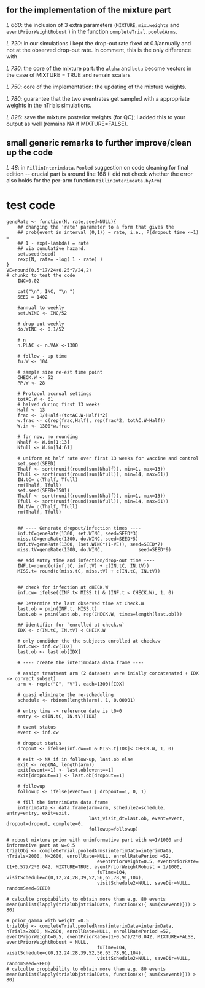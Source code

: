 ## for the implementation of the mixture part
*L 660*: the inclusion of 3 extra parameters (`MIXTURE`, `mix.weights` and `eventPriorWeightRobust` ) in the function `completeTrial.pooledArms`.

*L 720*: in our simulations i kept the drop-out rate fixed at 0.1/annually and not at the observed drop-out rate. In comment, this is the only difference with

*L 730*: the core of the mixture part: the `alpha` and `beta` become vectors in the case of MIXTURE = TRUE and remain scalars 

*L 750*: core of the implementation: the updating of the mixture weights. 

*L 780*: guarantee that the two eventrates get sampled with a appropriate weights in the nTrials simulations.  

*L 826*: save the mixture posterior weights (for QC); I added this to your output as well (remains NA if MIXTURE=FALSE).


## small generic remarks to further improve/clean up the code
*L 48*: in `FillinInterimdata.Pooled` suggestion on code cleaning for final edition -- crucial part is around line 168 
(I did not check whether the error also holds for the per-arm function `FillinInterimdata.byArm`)

# test code
```
geneRate <- function(N, rate,seed=NULL){
    ## changing the 'rate' parameter to a form that gives the
    ## prob(event in interval (0,1)) = rate, i.e., P(dropout time <=1) = 
    ## 1 - exp(-lambda) = rate
    ## via cumulative hazard.
    set.seed(seed)
    rexp(N, rate= -log( 1 - rate) )
}
VE=round(0.5*17/24+0.25*7/24,2)
# chunkc to test the code
    INC=0.02
    
    cat("\n", INC, "\n ")
    SEED = 1402
    
    #annual to weekly
    set.WINC <- INC/52
    
    # drop out weekly 
    do.WINC <- 0.1/52
    
    # n
    n.PLAC <- n.VAX <-1300
    
    # follow - up time   
    fu.W <- 104 
    
    # sample size re-est time point
    CHECK.W <- 52
    PP.W <- 28
    
    # Protocol accrual settings
    totAC.W <- 61
    # halved during first 13 weeks
    Half <- 13
    frac <- 1/(Half+(totAC.W-Half)*2)
    w.frac <- c(rep(frac,Half), rep(frac*2, totAC.W-Half))
    W.in <- 1300*w.frac
    
    # for now, no rounding
    Nhalf <- W.in[1:13]
    Nfull <- W.in[14:61]
    
    # uniform at half rate over first 13 weeks for vaccine and control
    set.seed(SEED)
    Thalf <- sort(runif(round(sum(Nhalf)), min=1, max=13)) 
    Tfull <- sort(runif(round(sum(Nfull)), min=14, max=61))
    IN.tC= c(Thalf, Tfull)
    rm(Thalf, Tfull)
    set.seed(SEED+3501)
    Thalf <- sort(runif(round(sum(Nhalf)), min=1, max=13)) 
    Tfull <- sort(runif(round(sum(Nfull)), min=14, max=61))
    IN.tV= c(Thalf, Tfull)
    rm(Thalf, Tfull)
    
    
    ## ---- Generate dropout/infection times ----
    inf.tC=geneRate(1300, set.WINC, seed=SEED*3)
    miss.tC=geneRate(1300, do.WINC, seed=SEED*5)
    inf.tV=geneRate(1300, (set.WINC*(1-VE)), seed=SEED*7)
    miss.tV=geneRate(1300, do.WINC,             seed=SEED*9)
    
    ## add entry time and infection/drop-out time ----
    INF.t=round(c(inf.tC, inf.tV) + c(IN.tC, IN.tV))
    MISS.t= round(c(miss.tC, miss.tV) + c(IN.tC, IN.tV))
    
    
    ## check for infection at cHECK.W
    inf.cw= ifelse((INF.t< MISS.t) & (INF.t < CHECK.W), 1, 0) 
    
    ## Determine the last observed time at Check.W
    last.ob = pmin(INF.t, MISS.t)
    last.ob = pmin(last.ob, rep(CHECK.W, times=length(last.ob)))
    
    ## identifier for `enrolled at check.w`
    IDX <- c(IN.tC, IN.tV) < CHECK.W    
    
    # only condider the the subjects enrolled at check.w
    inf.cw<- inf.cw[IDX]
    last.ob <- last.ob[IDX]
    
    # ---- create the interimDdata data.frame ----
    
    # assign treatment arm (2 datasets were inially concatenated + IDX -> correct subset)
    arm <- rep(c("C", "V"), each=1300)[IDX]
    
    # quasi eliminate the re-scheduling
    schedule <- rbinom(length(arm), 1, 0.00001)
    
    # entry time -> reference date is t0=0 
    entry <- c(IN.tC, IN.tV)[IDX]
    
    # event status
    event <- inf.cw
    
    # dropout status
    dropout <- ifelse(inf.cw==0 & MISS.t[IDX]< CHECK.W, 1, 0)
    
    # exit -> NA if in follow-up, last.ob else
    exit <- rep(NA, length(arm))
    exit[event==1] <- last.ob[event==1] 
    exit[dropout==1] <- last.ob[dropout==1] 
    
    # followup 
    followup <- ifelse(event==1 | dropout==1, 0, 1)
    
    # fill the interimData data.frame
    interimData <- data.frame(arm=arm, schedule2=schedule, entry=entry, exit=exit,
                              last_visit_dt=last.ob, event=event, dropout=dropout, complete=0,
                              followup=followup)

# robust mixture prior with uninformative part with w=1/1000 and informative part at w=0.5	
trialObj <- completeTrial.pooledArms(interimData=interimData, nTrials=2000, N=2600, enrollRate=NULL, enrollRatePeriod =52,
                                 eventPriorWeight=0.5, eventPriorRate=(1+0.57)/2*0.042, MIXTURE=TRUE, eventPriorWeightRobust = 1/1000,
                                 fuTime=104, visitSchedule=c(0,12,24,28,39,52,56,65,78,91,104),
                                 visitSchedule2=NULL, saveDir=NULL, randomSeed=SEED)

# calculte propbability to obtain more than e.g. 80 events
mean(unlist(lapply(trialObj$trialData, function(x){ sum(x$event)})) > 80)

# prior gamma with weight =0.5
trialObj <- completeTrial.pooledArms(interimData=interimData, nTrials=2000, N=2600, enrollRate=NULL, enrollRatePeriod =52,                                 eventPriorWeight=0.5, eventPriorRate=(1+0.57)/2*0.042, MIXTURE=FALSE, eventPriorWeightRobust = NULL,
                                 fuTime=104, visitSchedule=c(0,12,24,28,39,52,56,65,78,91,104),
                                 visitSchedule2=NULL, saveDir=NULL, randomSeed=SEED)
# calculte propbability to obtain more than e.g. 80 events
mean(unlist(lapply(trialObj$trialData, function(x){ sum(x$event)})) > 80)

``` 



